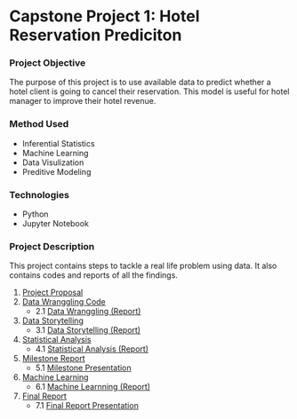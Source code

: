 # Capstone Project 1: Hotel Reservation Prediciton
### Project Objective
The purpose of this project is to use available data to predict whether a hotel client is going to cancel their reservation. This model is useful for hotel manager to improve their hotel revenue.
### Method Used
* Inferential Statistics
* Machine Learning 
* Data Visulization 
* Preditive Modeling
### Technologies 
* Python 
* Jupyter Notebook
### Project Description 
This project contains steps to tackle a real life problem using data. It also contains codes and reports of all the findings.
1. [Project Proposal](Capstone_1_Proposal.pdf)
2. [Data Wranggling Code](https://github.com/Hantao-Lin/Capstone-Project-1-Hotel-Reservation-Prediciton/blob/master/Data%20Wrangling_final.ipynb)
   * 2.1 [Data Wranggling (Report)](Data_Wrangling.pdf)
3. [Data Storytelling](https://github.com/Hantao-Lin/Capstone-Project-1-Hotel-Reservation-Prediciton/blob/master/Data%20Story%20Telling2.ipynb)
   * 3.1 [Data Storytelling (Report)](https://github.com/Hantao-Lin/Capstone-Project-1-Hotel-Reservation-Prediciton/blob/master/Data%20Storytelling.pdf)
4. [Statistical Analysis](https://github.com/Hantao-Lin/Capstone-Project-1-Hotel-Reservation-Prediciton/blob/master/Statistical%20Analysis.ipynb)
    * 4.1 [Statistical Analysis (Report)](https://github.com/Hantao-Lin/Capstone-Project-1-Hotel-Reservation-Prediciton/blob/master/Statistical%20Analysis.pdf)
5. [Milestone Report](https://github.com/Hantao-Lin/Capstone-Project-1-Hotel-Reservation-Prediciton/blob/master/Capstone%20Project%201_%20Milestone%20Report.docx)
    * 5.1 [Milestone Presentation](https://github.com/Hantao-Lin/Capstone-Project-1-Hotel-Reservation-Prediciton/blob/master/Hotel%20Reservation-%E5%B7%B2%E8%BD%AC%E6%A1%A3.pdf)
6. [Machine Learning](https://github.com/Hantao-Lin/Capstone-Project-1-Hotel-Reservation-Prediciton/blob/master/Machine%20Learning.ipynb) 
    * 6.1 [Machine Learnning (Report)](https://github.com/Hantao-Lin/Capstone-Project-1-Hotel-Reservation-Prediciton/blob/master/Machine%20Learning.docx)
7. [Final Report](https://github.com/Hantao-Lin/Capstone-Project-1-Hotel-Reservation-Prediciton/blob/master/Final%20Report.docx)
    * 7.1 [Final Report Presentation](https://github.com/Hantao-Lin/Capstone-Project-1-Hotel-Reservation-Prediciton/blob/master/Hotel%20Reservation%20final.pdf) 
